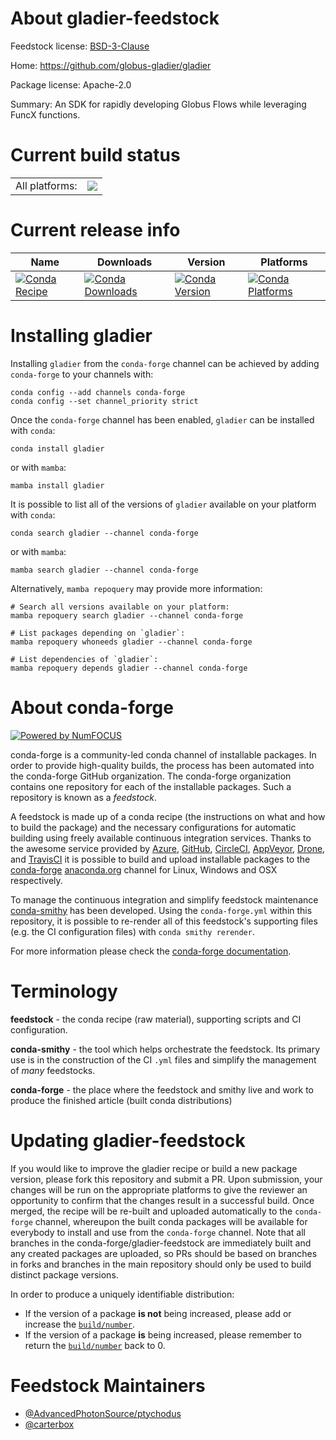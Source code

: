 About gladier-feedstock
=======================

Feedstock license: [BSD-3-Clause](https://github.com/conda-forge/gladier-feedstock/blob/main/LICENSE.txt)

Home: https://github.com/globus-gladier/gladier

Package license: Apache-2.0

Summary: An SDK for rapidly developing Globus Flows while leveraging FuncX functions.

Current build status
====================


<table><tr><td>All platforms:</td>
    <td>
      <a href="https://dev.azure.com/conda-forge/feedstock-builds/_build/latest?definitionId=18199&branchName=main">
        <img src="https://dev.azure.com/conda-forge/feedstock-builds/_apis/build/status/gladier-feedstock?branchName=main">
      </a>
    </td>
  </tr>
</table>

Current release info
====================

| Name | Downloads | Version | Platforms |
| --- | --- | --- | --- |
| [![Conda Recipe](https://img.shields.io/badge/recipe-gladier-green.svg)](https://anaconda.org/conda-forge/gladier) | [![Conda Downloads](https://img.shields.io/conda/dn/conda-forge/gladier.svg)](https://anaconda.org/conda-forge/gladier) | [![Conda Version](https://img.shields.io/conda/vn/conda-forge/gladier.svg)](https://anaconda.org/conda-forge/gladier) | [![Conda Platforms](https://img.shields.io/conda/pn/conda-forge/gladier.svg)](https://anaconda.org/conda-forge/gladier) |

Installing gladier
==================

Installing `gladier` from the `conda-forge` channel can be achieved by adding `conda-forge` to your channels with:

```
conda config --add channels conda-forge
conda config --set channel_priority strict
```

Once the `conda-forge` channel has been enabled, `gladier` can be installed with `conda`:

```
conda install gladier
```

or with `mamba`:

```
mamba install gladier
```

It is possible to list all of the versions of `gladier` available on your platform with `conda`:

```
conda search gladier --channel conda-forge
```

or with `mamba`:

```
mamba search gladier --channel conda-forge
```

Alternatively, `mamba repoquery` may provide more information:

```
# Search all versions available on your platform:
mamba repoquery search gladier --channel conda-forge

# List packages depending on `gladier`:
mamba repoquery whoneeds gladier --channel conda-forge

# List dependencies of `gladier`:
mamba repoquery depends gladier --channel conda-forge
```


About conda-forge
=================

[![Powered by
NumFOCUS](https://img.shields.io/badge/powered%20by-NumFOCUS-orange.svg?style=flat&colorA=E1523D&colorB=007D8A)](https://numfocus.org)

conda-forge is a community-led conda channel of installable packages.
In order to provide high-quality builds, the process has been automated into the
conda-forge GitHub organization. The conda-forge organization contains one repository
for each of the installable packages. Such a repository is known as a *feedstock*.

A feedstock is made up of a conda recipe (the instructions on what and how to build
the package) and the necessary configurations for automatic building using freely
available continuous integration services. Thanks to the awesome service provided by
[Azure](https://azure.microsoft.com/en-us/services/devops/), [GitHub](https://github.com/),
[CircleCI](https://circleci.com/), [AppVeyor](https://www.appveyor.com/),
[Drone](https://cloud.drone.io/welcome), and [TravisCI](https://travis-ci.com/)
it is possible to build and upload installable packages to the
[conda-forge](https://anaconda.org/conda-forge) [anaconda.org](https://anaconda.org/)
channel for Linux, Windows and OSX respectively.

To manage the continuous integration and simplify feedstock maintenance
[conda-smithy](https://github.com/conda-forge/conda-smithy) has been developed.
Using the ``conda-forge.yml`` within this repository, it is possible to re-render all of
this feedstock's supporting files (e.g. the CI configuration files) with ``conda smithy rerender``.

For more information please check the [conda-forge documentation](https://conda-forge.org/docs/).

Terminology
===========

**feedstock** - the conda recipe (raw material), supporting scripts and CI configuration.

**conda-smithy** - the tool which helps orchestrate the feedstock.
                   Its primary use is in the construction of the CI ``.yml`` files
                   and simplify the management of *many* feedstocks.

**conda-forge** - the place where the feedstock and smithy live and work to
                  produce the finished article (built conda distributions)


Updating gladier-feedstock
==========================

If you would like to improve the gladier recipe or build a new
package version, please fork this repository and submit a PR. Upon submission,
your changes will be run on the appropriate platforms to give the reviewer an
opportunity to confirm that the changes result in a successful build. Once
merged, the recipe will be re-built and uploaded automatically to the
`conda-forge` channel, whereupon the built conda packages will be available for
everybody to install and use from the `conda-forge` channel.
Note that all branches in the conda-forge/gladier-feedstock are
immediately built and any created packages are uploaded, so PRs should be based
on branches in forks and branches in the main repository should only be used to
build distinct package versions.

In order to produce a uniquely identifiable distribution:
 * If the version of a package **is not** being increased, please add or increase
   the [``build/number``](https://docs.conda.io/projects/conda-build/en/latest/resources/define-metadata.html#build-number-and-string).
 * If the version of a package **is** being increased, please remember to return
   the [``build/number``](https://docs.conda.io/projects/conda-build/en/latest/resources/define-metadata.html#build-number-and-string)
   back to 0.

Feedstock Maintainers
=====================

* [@AdvancedPhotonSource/ptychodus](https://github.com/orgs/AdvancedPhotonSource/teams/ptychodus/)
* [@carterbox](https://github.com/carterbox/)

